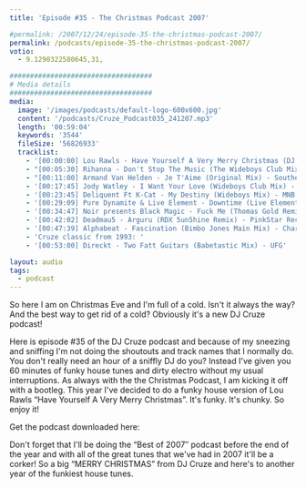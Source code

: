 ```yaml
---
title: 'Episode #35 - The Christmas Podcast 2007'

#permalink: /2007/12/24/episode-35-the-christmas-podcast-2007/
permalink: /podcasts/episode-35-the-christmas-podcast-2007/
votio:
  - 9.1290322580645,31,

###################################
# Media details
###################################
media:
  image: '/images/podcasts/default-logo-600x600.jpg'
  content: '/podcasts/Cruze_Podcast035_241207.mp3'
  length: '00:59:04'
  keywords: '3544'
  fileSize: '56826933'
  tracklist:
    - '[00:00:00] Lou Rawls - Have Yourself A Very Merry Christmas (DJ Cruze Funkfinders Remix) - White'
    - "[00:05:30] Rihanna - Don't Stop The Music (The Wideboys Club Mix) - Def Jam"
    - "[00:11:00] Armand Van Helden - Je T'Aime (Original Mix) - Southern Fried Recordings"
    - '[00:17:45] Jody Watley - I Want Your Love (Wideboys Club Mix) - Gusto'
    - '[00:23:45] Deliquent Ft K-Cat - My Destiny (Wideboys Mix) - MNB'
    - '[00:29:09] Pure Dynamite & Live Element - Downtime (Live Element Twilo Mix) - Gossip Records'
    - '[00:34:47] Noir presents Black Magic - Fuck Me (Thomas Gold Remix) - Just For Fun Recordings'
    - '[00:42:02] Deadmau5 - Arguru (RDX 5un5hine Remix) - PinkStar Records'
    - '[00:47:39] Alphabeat - Fascination (Bimbo Jones Main Mix) - Charisma'
    - 'Cruze classic from 1993: '
    - '[00:53:00] Direckt - Two Fatt Guitars (Babetastic Mix) - UFG'

layout: audio
tags:
  - podcast
---
```


So here I am on Christmas Eve and I'm full of a cold. Isn't it always the way? And the best way to get rid of a cold? Obviously it's a new DJ Cruze podcast!

Here is episode #35 of the DJ Cruze podcast and because of my sneezing and sniffing I'm not doing the shoutouts and track names that I normally do. You don't really need an hour of a sniffly DJ do you? Instead I've given you 60 minutes of funky house tunes and dirty electro without my usual interruptions. As always with the the Christmas Podcast, I am kicking it off with a bootleg. This year I've decided to do a funky house version of Lou Rawls &#8220;Have Yourself A Very Merry Christmas&#8221;. It's funky. It's chunky. So enjoy it!

Get the podcast downloaded here:

Don't forget that I'll be doing the &#8220;Best of 2007&#8243; podcast before the end of the year and with all of the great tunes that we've had in 2007 it'll be a corker! So a big &#8220;MERRY CHRISTMAS&#8221; from DJ Cruze and here's to another year of the funkiest house tunes.

